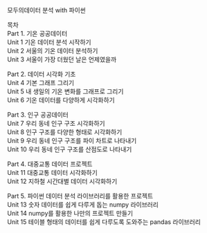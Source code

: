모두의데이터 분석 with 파이썬

목차  
Part 1. 기온 공공데이터  
Unit 1 기온 데이터 분석 시작하기  
Unit 2 서울의 기온 데이터 분석하기  
Unit 3 서울이 가장 더웠던 날은 언제였을까  
  
Part 2. 데이터 시각화 기초  
Unit 4 기본 그래프 그리기  
Unit 5 내 생일의 기온 변화를 그래프로 그리기  
Unit 6 기온 데이터를 다양하게 시각화하기  

Part 3. 인구 공공데이터  
Unit 7 우리 동네 인구 구조 시각화하기  
Unit 8 인구 구조를 다양한 형태로 시각화하기  
Unit 9 우리 동네 인구 구조를 파이 차트로 나타내기  
Unit 10 우리 동네 인구 구조를 산점도로 나타내기  
   
Part 4. 대중교통 데이터 프로젝트  
Unit 11 대중교통 데이터 시각화하기  
Unit 12 지하철 시간대별 데이터 시각화하기  

Part 5. 파이썬 데이터 분석 라이브러리를 활용한 프로젝트  
Unit 13 숫자 데이터를 쉽게 다루게 돕는 numpy 라이브러리  
Unit 14 numpy를 활용한 나만의 프로젝트 만들기  
Unit 15 테이블 형태의 데이터를 쉽게 다루도록 도와주는 pandas 라이브러리  
